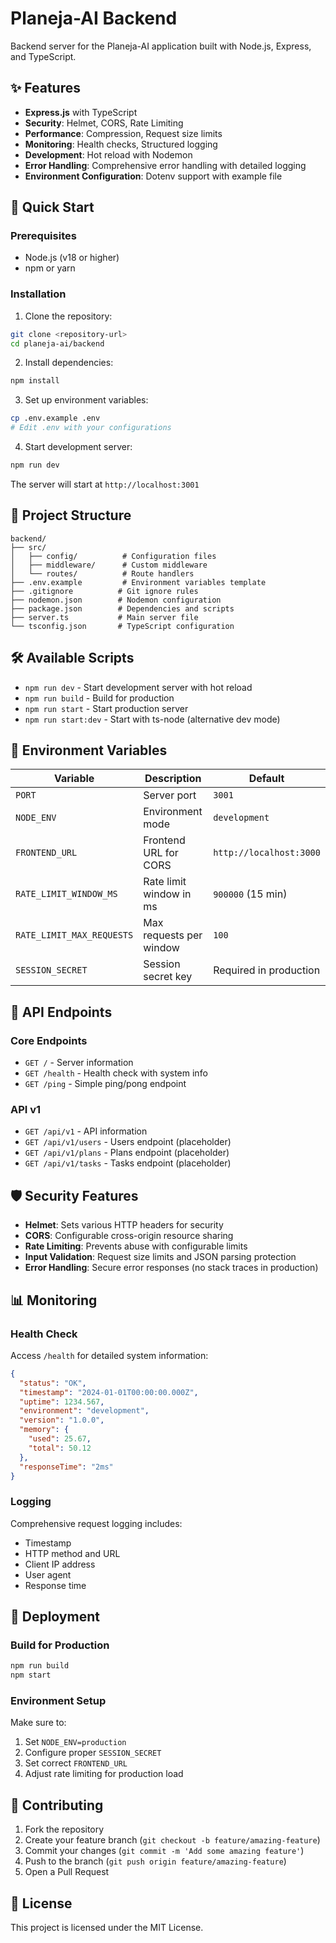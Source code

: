 # Planeja-AI Backend

Backend server for the Planeja-AI application built with Node.js, Express, and TypeScript.

## ✨ Features

- **Express.js** with TypeScript
- **Security**: Helmet, CORS, Rate Limiting
- **Performance**: Compression, Request size limits
- **Monitoring**: Health checks, Structured logging
- **Development**: Hot reload with Nodemon
- **Error Handling**: Comprehensive error handling with detailed logging
- **Environment Configuration**: Dotenv support with example file

## 🚀 Quick Start

### Prerequisites

- Node.js (v18 or higher)
- npm or yarn

### Installation

1. Clone the repository:
```bash
git clone <repository-url>
cd planeja-ai/backend
```

2. Install dependencies:
```bash
npm install
```

3. Set up environment variables:
```bash
cp .env.example .env
# Edit .env with your configurations
```

4. Start development server:
```bash
npm run dev
```

The server will start at `http://localhost:3001`

## 📁 Project Structure

```
backend/
├── src/
│   ├── config/          # Configuration files
│   ├── middleware/      # Custom middleware
│   └── routes/          # Route handlers
├── .env.example         # Environment variables template
├── .gitignore          # Git ignore rules
├── nodemon.json        # Nodemon configuration
├── package.json        # Dependencies and scripts
├── server.ts           # Main server file
└── tsconfig.json       # TypeScript configuration
```

## 🛠️ Available Scripts

- `npm run dev` - Start development server with hot reload
- `npm run build` - Build for production
- `npm run start` - Start production server
- `npm run start:dev` - Start with ts-node (alternative dev mode)

## 🔧 Environment Variables

| Variable | Description | Default |
|----------|-------------|---------|
| `PORT` | Server port | `3001` |
| `NODE_ENV` | Environment mode | `development` |
| `FRONTEND_URL` | Frontend URL for CORS | `http://localhost:3000` |
| `RATE_LIMIT_WINDOW_MS` | Rate limit window in ms | `900000` (15 min) |
| `RATE_LIMIT_MAX_REQUESTS` | Max requests per window | `100` |
| `SESSION_SECRET` | Session secret key | Required in production |

## 📡 API Endpoints

### Core Endpoints

- `GET /` - Server information
- `GET /health` - Health check with system info
- `GET /ping` - Simple ping/pong endpoint

### API v1

- `GET /api/v1` - API information
- `GET /api/v1/users` - Users endpoint (placeholder)
- `GET /api/v1/plans` - Plans endpoint (placeholder)
- `GET /api/v1/tasks` - Tasks endpoint (placeholder)

## 🛡️ Security Features

- **Helmet**: Sets various HTTP headers for security
- **CORS**: Configurable cross-origin resource sharing
- **Rate Limiting**: Prevents abuse with configurable limits
- **Input Validation**: Request size limits and JSON parsing protection
- **Error Handling**: Secure error responses (no stack traces in production)

## 📊 Monitoring

### Health Check

Access `/health` for detailed system information:

```json
{
  "status": "OK",
  "timestamp": "2024-01-01T00:00:00.000Z",
  "uptime": 1234.567,
  "environment": "development",
  "version": "1.0.0",
  "memory": {
    "used": 25.67,
    "total": 50.12
  },
  "responseTime": "2ms"
}
```

### Logging

Comprehensive request logging includes:
- Timestamp
- HTTP method and URL
- Client IP address
- User agent
- Response time

## 🚀 Deployment

### Build for Production

```bash
npm run build
npm start
```

### Environment Setup

Make sure to:
1. Set `NODE_ENV=production`
2. Configure proper `SESSION_SECRET`
3. Set correct `FRONTEND_URL`
4. Adjust rate limiting for production load

## 🤝 Contributing

1. Fork the repository
2. Create your feature branch (`git checkout -b feature/amazing-feature`)
3. Commit your changes (`git commit -m 'Add some amazing feature'`)
4. Push to the branch (`git push origin feature/amazing-feature`)
5. Open a Pull Request

## 📝 License

This project is licensed under the MIT License.
